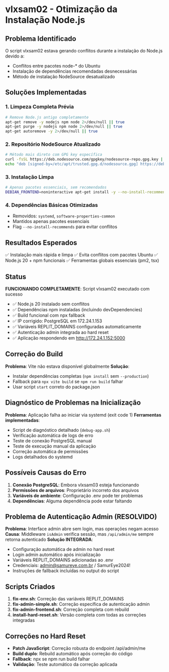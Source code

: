 # vlxsam02 - Otimização da Instalação Node.js

## Problema Identificado
O script vlxsam02 estava gerando conflitos durante a instalação do Node.js devido a:
- Conflitos entre pacotes node-* do Ubuntu
- Instalação de dependências recomendadas desnecessárias
- Método de instalação NodeSource desatualizado

## Soluções Implementadas

### 1. Limpeza Completa Prévia
```bash
# Remove Node.js antigo completamente
apt-get remove -y nodejs npm node 2>/dev/null || true
apt-get purge -y nodejs npm node 2>/dev/null || true
apt-get autoremove -y 2>/dev/null || true
```

### 2. Repositório NodeSource Atualizado
```bash
# Método mais direto com GPG key específica
curl -fsSL https://deb.nodesource.com/gpgkey/nodesource-repo.gpg.key | gpg --dearmor -o /etc/apt/trusted.gpg.d/nodesource.gpg
echo "deb [signed-by=/etc/apt/trusted.gpg.d/nodesource.gpg] https://deb.nodesource.com/node_20.x nodistro main" > /etc/apt/sources.list.d/nodesource.list
```

### 3. Instalação Limpa
```bash
# Apenas pacotes essenciais, sem recomendados
DEBIAN_FRONTEND=noninteractive apt-get install -y --no-install-recommends nodejs
```

### 4. Dependências Básicas Otimizadas
- Removidos: `systemd`, `software-properties-common`
- Mantidos apenas pacotes essenciais
- Flag `--no-install-recommends` para evitar conflitos

## Resultados Esperados
✅ Instalação mais rápida e limpa
✅ Evita conflitos com pacotes Ubuntu
✅ Node.js 20 + npm funcionais
✅ Ferramentas globais essenciais (pm2, tsx)

## Status
**FUNCIONANDO COMPLETAMENTE**: Script vlxsam02 executado com sucesso
- ✅ Node.js 20 instalado sem conflitos
- ✅ Dependências npm instaladas (incluindo devDependencies)
- ✅ Build funcional com npx fallback
- ✅ IP corrigido: PostgreSQL em 172.24.1.153
- ✅ Variáveis REPLIT_DOMAINS configuradas automaticamente
- ✅ Autenticação admin integrada ao hard reset
- ✅ Aplicação respondendo em http://172.24.1.152:5000

## Correção do Build
**Problema**: Vite não estava disponível globalmente
**Solução**: 
- Instalar dependências completas (`npm install` sem `--production`)
- Fallback para `npx vite build` se `npm run build` falhar
- Usar script `start` correto do package.json

## Diagnóstico de Problemas na Inicialização
**Problema**: Aplicação falha ao iniciar via systemd (exit code 1)
**Ferramentas implementadas**:
- Script de diagnóstico detalhado (`debug-app.sh`)
- Verificação automática de logs de erro
- Teste de conexão PostgreSQL manual
- Teste de execução manual da aplicação
- Correção automática de permissões
- Logs detalhados do systemd

## Possíveis Causas do Erro
1. **Conexão PostgreSQL**: Embora vlxsam03 esteja funcionando
2. **Permissões de arquivos**: Proprietário incorreto dos arquivos
3. **Variáveis de ambiente**: Configuração .env pode ter problemas
4. **Dependências**: Alguma dependência pode estar faltando

## Problema de Autenticação Admin (RESOLVIDO)
**Problema**: Interface admin abre sem login, mas operações negam acesso
**Causa**: Middleware `isAdmin` verifica sessão, mas `/api/admin/me` sempre retorna autenticado
**Solução INTEGRADA**: 
- Configuração automática de admin no hard reset
- Login admin automático após inicialização
- Variáveis REPLIT_DOMAINS adicionadas ao .env
- Credenciais: admin@samureye.com.br / SamurEye2024!
- Instruções de fallback incluídas no output do script

## Scripts Criados
1. **fix-env.sh**: Correção das variáveis REPLIT_DOMAINS
2. **fix-admin-simple.sh**: Correção específica de autenticação admin
3. **fix-admin-frontend.sh**: Correção completa com rebuild
4. **install-hard-reset.sh**: Versão completa com todas as correções integradas

## Correções no Hard Reset
- **Patch JavaScript**: Correção robusta do endpoint /api/admin/me
- **Build duplo**: Rebuild automático após correção do código
- **Fallback**: npx se npm run build falhar
- **Validação**: Teste automático da correção aplicada